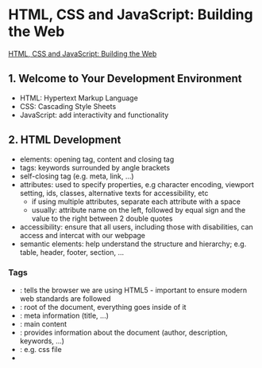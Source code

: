 # HTML, CSS and JavaScript: Building the Web

[HTML, CSS and JavaScript: Building the Web](https://www.linkedin.com/learning/html-css-and-javascript-building-the-web/hello-web-development?autoSkip=true&resume=false)

## 1. Welcome to Your Development Environment

- HTML: Hypertext Markup Language
- CSS: Cascading Style Sheets
- JavaScript: add interactivity and functionality

## 2. HTML Development

- elements: opening tag, content and closing tag
- tags: keywords surrounded by angle brackets
- self-closing tag (e.g. meta, link, ...)
- attributes: used to specify properties, e.g character encoding, viewport setting, ids, classes, alternative texts for accessibility, etc
  - if using multiple attributes, separate each attribute with a space
  - usually: attribute name on the left, followed by equal sign and the value to the right between 2 double quotes
- accessibility: ensure that all users, including those with disabilities, can access and intercat with our webpage
- semantic elements: help understand the structure and hierarchy; e.g. table, header, footer, section, ...

### Tags

- <!DOCTYPE html>: tells the browser we are using HTML5 - important to ensure modern web standards are followed
- <html>: root of the document, everything goes inside of it
- <head>: meta information (title, ...)
- <body>: main content
- <meta>: provides information about the document (author, description, keywords, ...)
- <link>: e.g. css file 
- <script>: javascript file
- <div>: container to group content
- <img>: images 


### Attributes

- lang="en": specify language of the content, useful for accessibility and Search Engine Optimization (SEO)
- charset="utf-8": specify the character encoding for a document ensuring that text is displayed properly
  - utf-8: standard practice because it supports a wide range of characters and symbols
- name="viewport" content="width=device-width, initial-scale=1.0": ensure web pages scale properly on different devices
- rel="stylesheet": specifies the relationship as a stylesheet
- href="src/styles.css": "href" provides the path
- src="src/main.js": provides the path
- defer: ensure the script loads after the HTML is fully loaded and parsed which helps improve page load speed and performance
- id=: uniquely identifies an element
- class=: apply the same styles to multiple elements
- alt=: provide text descriptions

